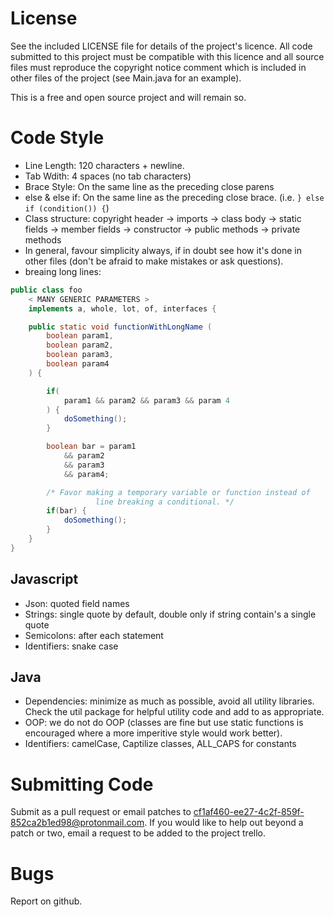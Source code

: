 # License

See the included LICENSE file for details of the project's licence. All
code submitted to this project must be compatible with this licence and all
source files must reproduce the copyright notice comment which is included
in other files of the project (see Main.java for an example).

This is a free and open source project and will remain so.

# Code Style

* Line Length: 120 characters + newline.
* Tab Wdith: 4 spaces (no tab characters)
* Brace Style: On the same line as the preceding close parens
* else & else if: On the same line as the preceding close brace. (i.e. `} else if (condition()) {`)
* Class structure: copyright header -> imports -> class body -> static fields -> member fields -> constructor -> public methods -> private methods
* In general, favour simplicity always, if in doubt see how it's done in other files (don't be afraid to make mistakes or ask questions).
* breaing long lines:

```java
public class foo
	< MANY GENERIC PARAMETERS >
	implements a, whole, lot, of, interfaces {

	public static void functionWithLongName (
		boolean param1,
		boolean param2,
		boolean param3,
		boolean param4
	) {

		if(
			param1 && param2 && param3 && param 4
		) {
			doSomething();
		}

		boolean bar = param1
			&& param2
			&& param3
			&& param4;

		/* Favor making a temporary variable or function instead of
                   line breaking a conditional. */
		if(bar) {
			doSomething();
		}
	}
}
```

## Javascript

* Json: quoted field names
* Strings: single quote by default, double only if string contain's a single quote
* Semicolons: after each statement
* Identifiers: snake case

## Java
* Dependencies: minimize as much as possible, avoid all utility libraries. Check the util package for helpful utility code and add to as appropriate.
* OOP: we do not do OOP (classes are fine but use static functions is encouraged where a more imperitive style would work better).
* Identifiers: camelCase, Captilize classes, ALL\_CAPS for constants

# Submitting Code

Submit as a pull request or email patches to cf1af460-ee27-4c2f-859f-852ca2b1ed98@protonmail.com.
If you would like to help out beyond a patch or two, email a request to be added
to the project trello.

# Bugs

Report on github.

